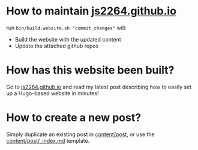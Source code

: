 # How to maintain [js2264.github.io](js2264.github.io)
run `bin/build.website.sh "commit_changes"` will: 
- Build the website with the updated content
- Update the attached github repos

# How has this website been built? 
Go to [js2264.github.io](js2264.github.io) and read my latest post describing how to easily set up a Hugo-based website in minutes!

# How to create a new post? 
Simply duplicate an existing post in [content/post](content/post), or use the [content/post/_index.md](content/post/_index.md) template.
